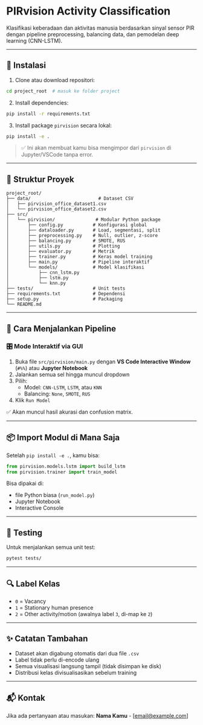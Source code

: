 # PIRvision Activity Classification

Klasifikasi keberadaan dan aktivitas manusia berdasarkan sinyal sensor PIR dengan pipeline preprocessing, balancing data, dan pemodelan deep learning (CNN-LSTM).

---

## 🔧 Instalasi

1. Clone atau download repositori:
```bash
cd project_root  # masuk ke folder project
```

2. Install dependencies:
```bash
pip install -r requirements.txt
```

3. Install package `pirvision` secara lokal:
```bash
pip install -e .
```

> ✅ Ini akan membuat kamu bisa mengimpor dari `pirvision` di Jupyter/VSCode tanpa error.

---

## 📂 Struktur Proyek

```
project_root/
├── data/                         # Dataset CSV
│   ├── pirvision_office_dataset1.csv
│   └── pirvision_office_dataset2.csv
├── src/
│   └── pirvision/               # Modular Python package
│       ├── config.py           # Konfigurasi global
│       ├── dataloader.py       # Load, segmentasi, split
│       ├── preprocessing.py    # Null, outlier, z-score
│       ├── balancing.py        # SMOTE, RUS
│       ├── utils.py            # Plotting
│       ├── evaluator.py        # Metrik
│       ├── trainer.py          # Keras model training
│       ├── main.py             # Pipeline interaktif
│       └── models/             # Model klasifikasi
│           ├── cnn_lstm.py
│           ├── lstm.py
│           └── knn.py
├── tests/                      # Unit tests
├── requirements.txt            # Dependensi
├── setup.py                    # Packaging
└── README.md
```

---

## 🚀 Cara Menjalankan Pipeline

### 🎛️ Mode Interaktif via GUI
1. Buka file `src/pirvision/main.py` dengan **VS Code Interactive Window** (`#%%`) atau **Jupyter Notebook**
2. Jalankan semua sel hingga muncul dropdown
3. Pilih:
   - Model: `CNN-LSTM`, `LSTM`, atau `KNN`
   - Balancing: `None`, `SMOTE`, `RUS`
4. Klik `Run Model`

✅ Akan muncul hasil akurasi dan confusion matrix.

---

## 📦 Import Modul di Mana Saja
Setelah `pip install -e .`, kamu bisa:
```python
from pirvision.models.lstm import build_lstm
from pirvision.trainer import train_model
```
Bisa dipakai di:
- file Python biasa (`run_model.py`)
- Jupyter Notebook
- Interactive Console

---

## 🧪 Testing
Untuk menjalankan semua unit test:
```bash
pytest tests/
```

---

## 🔍 Label Kelas
- `0` = Vacancy
- `1` = Stationary human presence
- `2` = Other activity/motion (awalnya label `3`, di-map ke `2`)

---

## ✨ Catatan Tambahan
- Dataset akan digabung otomatis dari dua file `.csv`
- Label tidak perlu di-encode ulang
- Semua visualisasi langsung tampil (tidak disimpan ke disk)
- Distribusi kelas divisualisasikan sebelum training

---

## 📬 Kontak
Jika ada pertanyaan atau masukan:
**Nama Kamu** - [email@example.com]